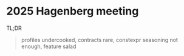 # 2025 Hagenberg meeting

TL;DR

> profiles undercooked, contracts rare, constexpr seasoning not enough, feature salad
